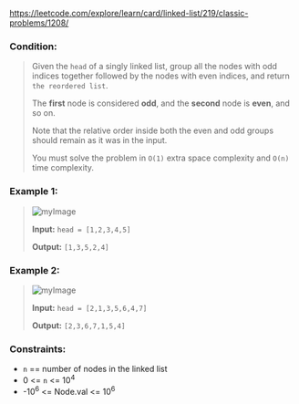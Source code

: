 https://leetcode.com/explore/learn/card/linked-list/219/classic-problems/1208/

### Condition:

>Given the `head` of a singly linked list, group all the nodes with odd indices together followed by the nodes with even indices, and return `the reordered list`.
>
>The **first** node is considered **odd**, and the **second** node is **even**, and so on.
>
>Note that the relative order inside both the even and odd groups should remain as it was in the input.
>
>You must solve the problem in `O(1)` extra space complexity and `O(n)` time complexity.

### Example 1:

>![myImage](https://assets.leetcode.com/uploads/2021/03/10/oddeven-linked-list.jpg)
>
>**Input:** `head = [1,2,3,4,5]`
>
>**Output:** `[1,3,5,2,4]`

### Example 2:

>![myImage](https://assets.leetcode.com/uploads/2021/03/10/oddeven2-linked-list.jpg)
>
>**Input:** `head = [2,1,3,5,6,4,7]`
>
>**Output:** `[2,3,6,7,1,5,4]`

### Constraints:

* `n` == number of nodes in the linked list
* 0 <= `n` <= 10<sup>4</sup>
* -10<sup>6</sup> <= Node.val <= 10<sup>6</sup>
